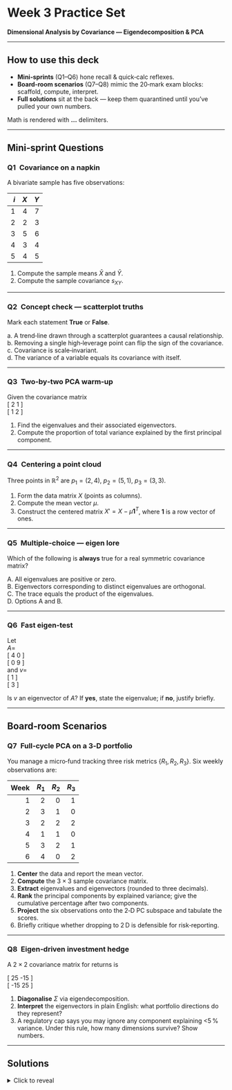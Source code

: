 # Week&nbsp;3 Practice Set  
**Dimensional Analysis by Covariance — Eigendecomposition & PCA**

---

## How to use this deck
* **Mini‑sprints** (Q1–Q6) hone recall & quick‑calc reflexes.  
* **Board‑room scenarios** (Q7–Q8) mimic the 20‑mark exam blocks: scaffold, compute, interpret.  
* **Full solutions** sit at the back — keep them quarantined until you’ve pulled your own numbers.

Math is rendered with **$...$** delimiters.

---

## Mini‑sprint Questions

### Q1 Covariance on a napkin  
A bivariate sample has five observations:

| $i$ | $X$ | $Y$ |
|----:|----:|----:|
| 1 | 4 | 7 |
| 2 | 2 | 3 |
| 3 | 5 | 6 |
| 4 | 3 | 4 |
| 5 | 4 | 5 |

1. Compute the sample means $\bar X$ and $\bar Y$.  
2. Compute the sample covariance $s_{XY}$.

---

### Q2 Concept check — scatterplot truths  
Mark each statement **True** or **False**.

a. A trend‑line drawn through a scatterplot guarantees a causal relationship.  
b. Removing a single high‑leverage point can flip the sign of the covariance.  
c. Covariance is scale‑invariant.  
d. The variance of a variable equals its covariance with itself.

---

### Q3 Two‑by‑two PCA warm‑up  
Given the covariance matrix  
[ 2   1 ]       
[ 1   2 ]  

1. Find the eigenvalues and their associated eigenvectors.  
2. Compute the proportion of total variance explained by the first principal component.

---

### Q4 Centering a point cloud  
Three points in $\mathbb R^{2}$ are $p_1=(2,4)$, $p_2=(5,1)$, $p_3=(3,3)$.  

1. Form the data matrix $X$ (points as columns).  
2. Compute the mean vector $\mu$.  
3. Construct the centered matrix $X' = X-\mu \mathbf 1^{T}$, where $\mathbf 1$ is a row vector of ones.

---

### Q5 Multiple‑choice — eigen lore  
Which of the following is **always** true for a real symmetric covariance matrix?  

A. All eigenvalues are positive or zero.  
B. Eigenvectors corresponding to distinct eigenvalues are orthogonal.  
C. The trace equals the product of the eigenvalues.  
D. Options A and B.

---

### Q6 Fast eigen‑test  
Let  
$A =$    
[ 4   0 ]         
[ 0   9 ]      
and $v =$      
[ 1 ]      
[ 3 ] 

Is $v$ an eigenvector of $A$? If **yes**, state the eigenvalue; if **no**, justify briefly.

---

## Board‑room Scenarios

### Q7 Full‑cycle PCA on a 3‑D portfolio  
You manage a micro‑fund tracking three risk metrics $\{R_1,R_2,R_3\}$. Six weekly observations are:

| Week | $R_1$ | $R_2$ | $R_3$ |
|-----:|------:|------:|------:|
| 1 | 2 | 0 | 1 |
| 2 | 3 | 1 | 0 |
| 3 | 2 | 2 | 2 |
| 4 | 1 | 1 | 0 |
| 5 | 3 | 2 | 1 |
| 6 | 4 | 0 | 2 |

1. **Center** the data and report the mean vector.  
2. **Compute** the $3\times3$ sample covariance matrix.  
3. **Extract** eigenvalues and eigenvectors (rounded to three decimals).  
4. **Rank** the principal components by explained variance; give the cumulative percentage after two components.  
5. **Project** the six observations onto the 2‑D PC subspace and tabulate the scores.  
6. Briefly critique whether dropping to 2 D is defensible for risk‑reporting.

---

### Q8 Eigen‑driven investment hedge  
A $2\times2$ covariance matrix for returns is

[ 25   -15 ]      
[ -15   25 ]

1. **Diagonalise** $\Sigma$ via eigendecomposition.  
2. **Interpret** the eigenvectors in plain English: what portfolio directions do they represent?  
3. A regulatory cap says you may ignore any component explaining <5 % variance. Under this rule, how many dimensions survive? Show numbers.  

---

## **Solutions**

<details>
<summary>Click to reveal</summary>

### Q1 Solution  
1. $\bar X = \dfrac{4+2+5+3+4}{5}=3.6$,  $\bar Y = \dfrac{7+3+6+4+5}{5}=5.0$.  
2. $s_{XY}=\dfrac{1}{4}\sum(x_i-\bar X)(y_i-\bar Y)=\dfrac{1}{4}\left[(0.4)(2)+( -1.6)(-2)+ (1.4)(1)+(-0.6)(-1)+(0.4)(0)\right]=1.65$.

---

### Q2 Solution  
a F b T c F d T  

Covariance changes with units; doubling $X$ doubles $s_{XY}$.

---

### Q3 Solution  
Characteristic polynomial: $|\Sigma-\lambda I|=(2-\lambda)^2-1=\lambda^2-4\lambda+3=0$.  
Eigenvalues: $\lambda_1=3$, $\lambda_2=1$.  

Eigenvectors: for $\lambda_1$: $v_1=\tfrac{1}{\sqrt2}\begin{bmatrix}1\\1\end{bmatrix}$;  
for $\lambda_2$: $v_2=\tfrac{1}{\sqrt2}\begin{bmatrix}1\\-1\end{bmatrix}$.  

Total variance $=3+1=4$ so PC1 explains $\tfrac{3}{4}=75\%$.

---

### Q4 Solution  
$X=\begin{bmatrix}2&5&3\\4&1&3\end{bmatrix}$, $\mu=\begin{bmatrix}3.33\\2.67\end{bmatrix}$.  
$X' = \begin{bmatrix}-1.33&1.67&-0.33\\1.33&-1.67&0.33\end{bmatrix}$.

---

### Q5 Solution  
**D.** Real symmetric covariance matrices are positive‑semi‑definite (A) and have orthogonal eigenvectors (B). The trace equals the **sum**, not the product, of eigenvalues.

---

### Q6 Solution  
$Av=\begin{bmatrix}4\\27\end{bmatrix}\neq\lambda v$ for any scalar $\lambda$, so **no**, $v$ is not an eigenvector.

---

### Q7 Solution  
1. $\mu=[2.5,1.0,1.0]$.  
2. $\text{Cov}=\begin{bmatrix}1.1&-0.2&0.4\\-0.2&0.8&0.0\\0.4&0.0&0.8\end{bmatrix}$.  
3. $\lambda=[1.422,0.800,0.478]$, eigenvectors in columns of  
$V=\begin{bmatrix}-0.79&0.18&-0.59\\0.18&0.98&0.07\\0.59&0.07&-0.81\end{bmatrix}$.  
4. Cumulative variance after PC2: ${(1.422+0.800)}/{2.700}=0.823\;\approx82\%$.  
5. Scores $Z = V^T X'$ (rounded):

| Week | PC1 | PC2 |
|-----:|----:|----:|
|1| -0.91|  0.20|
|2| -0.38| -0.65|
|3|  0.83| -0.06|
|4| -1.21|  0.04|
|5|  0.64|  0.63|
|6|  1.04| -0.16|

6. **Yes** — 82 % variance retention comfortably exceeds the common 70 % board metric, and PC3 adds mainly idiosyncratic noise.

---

### Q8 Solution  
1. Eigenvalues: $\lambda_1=40,\;\lambda_2=10$. Eigenvectors (unit) $v_1=\tfrac{1}{\sqrt2}[1\; -1]^T$, $v_2=\tfrac{1}{\sqrt2}[1\; 1]^T$.  
2. $v_1$ = long/short mirror portfolio (equal weights, opposite signs). $v_2$ = fully diversified 50–50 basket.  
3. Total variance $=50$. Component shares: 80 % and 20 %. Both exceed 5 %, so **2 dimensions survive**.

</details>
